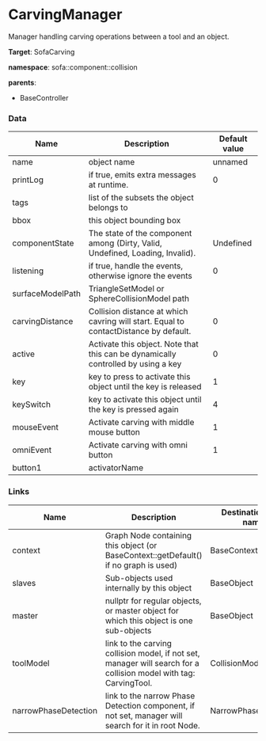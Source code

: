 <!-- generate_doc -->
# CarvingManager

Manager handling carving operations between a tool and an object.


__Target__: SofaCarving

__namespace__: sofa::component::collision

__parents__:

- BaseController

### Data

<table>
    <thead>
        <tr>
            <th>Name</th>
            <th>Description</th>
            <th>Default value</th>
        </tr>
    </thead>
    <tbody>
	<tr>
		<td>name</td>
		<td>
object name
		</td>
		<td>unnamed</td>
	</tr>
	<tr>
		<td>printLog</td>
		<td>
if true, emits extra messages at runtime.
		</td>
		<td>0</td>
	</tr>
	<tr>
		<td>tags</td>
		<td>
list of the subsets the object belongs to
		</td>
		<td></td>
	</tr>
	<tr>
		<td>bbox</td>
		<td>
this object bounding box
		</td>
		<td></td>
	</tr>
	<tr>
		<td>componentState</td>
		<td>
The state of the component among (Dirty, Valid, Undefined, Loading, Invalid).
		</td>
		<td>Undefined</td>
	</tr>
	<tr>
		<td>listening</td>
		<td>
if true, handle the events, otherwise ignore the events
		</td>
		<td>0</td>
	</tr>
	<tr>
		<td>surfaceModelPath</td>
		<td>
TriangleSetModel or SphereCollisionModel<sofa::defaulttype::Vec3Types> path
		</td>
		<td></td>
	</tr>
	<tr>
		<td>carvingDistance</td>
		<td>
Collision distance at which cavring will start. Equal to contactDistance by default.
		</td>
		<td>0</td>
	</tr>
	<tr>
		<td>active</td>
		<td>
Activate this object.
Note that this can be dynamically controlled by using a key
		</td>
		<td>0</td>
	</tr>
	<tr>
		<td>key</td>
		<td>
key to press to activate this object until the key is released
		</td>
		<td>1</td>
	</tr>
	<tr>
		<td>keySwitch</td>
		<td>
key to activate this object until the key is pressed again
		</td>
		<td>4</td>
	</tr>
	<tr>
		<td>mouseEvent</td>
		<td>
Activate carving with middle mouse button
		</td>
		<td>1</td>
	</tr>
	<tr>
		<td>omniEvent</td>
		<td>
Activate carving with omni button
		</td>
		<td>1</td>
	</tr>
	<tr>
		<td>button1</td>
		<td>
activatorName
		</td>
		<td></td>
	</tr>

</tbody>
</table>

### Links


| Name | Description | Destination type name |
| ---- | ----------- | --------------------- |
|context|Graph Node containing this object (or BaseContext::getDefault() if no graph is used)|BaseContext|
|slaves|Sub-objects used internally by this object|BaseObject|
|master|nullptr for regular objects, or master object for which this object is one sub-objects|BaseObject|
|toolModel|link to the carving collision model, if not set, manager will search for a collision model with tag: CarvingTool.|CollisionModel|
|narrowPhaseDetection|link to the narrow Phase Detection component, if not set, manager will search for it in root Node.|NarrowPhaseDetection|

